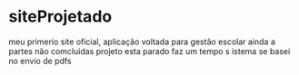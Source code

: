 # siteProjetado
meu primerio site oficial, aplicação voltada para gestão escolar 
ainda a partes não comcluidas projeto esta parado faz um tempo
s istema se basei no envio de pdfs
